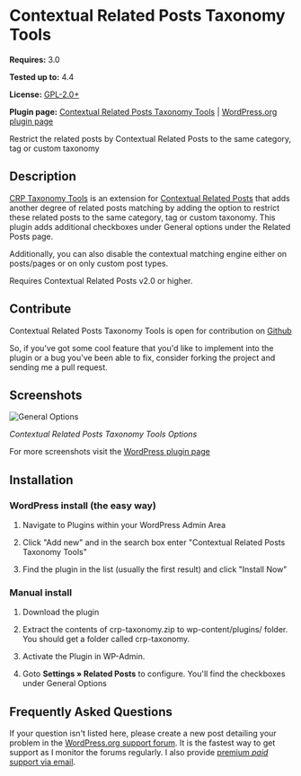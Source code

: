 ﻿# Contextual Related Posts Taxonomy Tools

__Requires:__ 3.0

__Tested up to:__ 4.4

__License:__ [GPL-2.0+](http://www.gnu.org/licenses/gpl-2.0.html)

__Plugin page:__ [Contextual Related Posts Taxonomy Tools](http://ajaydsouza.com/wordpress/plugins/crp-taxonomy/) | [WordPress.org plugin page](http://wordpress.org/plugins/crp-taxonomy/)

Restrict the related posts by Contextual Related Posts to the same category, tag or custom taxonomy

## Description

[CRP Taxonomy Tools](https://webberzone.com/downloads/crp-taxonomy/) is an extension for [Contextual Related Posts](https://webberzone.com/plugins/contextual-related-posts/) that adds another degree of related posts matching by adding the option to restrict these related posts to the same category, tag or custom taxonomy. This plugin adds additional checkboxes under General options under the Related Posts page.

Additionally, you can also disable the contextual matching engine either on posts/pages or on only custom post types.

Requires Contextual Related Posts v2.0 or higher.


## Contribute

Contextual Related Posts Taxonomy Tools is open for contribution on [Github](https://github.com/ajaydsouza/crp-taxonomy)

So, if you've got some cool feature that you'd like to implement into the plugin or a bug you've been able to fix, consider forking the project and sending me a pull request.


## Screenshots
![General Options](https://raw.github.com/ajaydsouza/crp-taxonomy/master/assets/screenshot-1.png)

_Contextual Related Posts Taxonomy Tools Options_

For more screenshots visit the [WordPress plugin page](https://wordpress.org/plugins/crp-taxonomy/screenshots/)


## Installation

### WordPress install (the easy way)
1. Navigate to Plugins within your WordPress Admin Area

2. Click "Add new" and in the search box enter "Contextual Related Posts Taxonomy Tools"

3. Find the plugin in the list (usually the first result) and click "Install Now"

### Manual install
1. Download the plugin

2. Extract the contents of crp-taxonomy.zip to wp-content/plugins/ folder. You should get a folder called crp-taxonomy.

3. Activate the Plugin in WP-Admin.

4. Goto **Settings &raquo; Related Posts** to configure. You'll find the checkboxes under General Options


## Frequently Asked Questions

If your question isn't listed here, please create a new post detailing your problem in the [WordPress.org support forum](http://wordpress.org/support/plugin/crp-taxonomy). It is the fastest way to get support as I monitor the forums regularly. I also provide [premium *paid* support via email](https://webberzone.com/support/).
